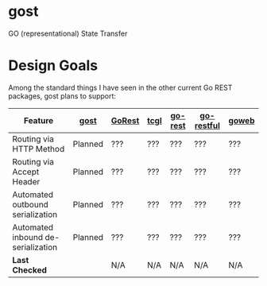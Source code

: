 gost
====

GO (representational) State Transfer

Design Goals
============

Among the standard things I have seen in the other current Go REST
packages, gost plans to support:

| Feature | [gost](https://github.com/hrharkins/gost) | [GoRest](https://code.google.com/p/gorest/) | [tcgl](https://code.google.com/p/tcgl/) | [go-rest](https://github.com/ungerik/go-rest) | [go-restful](https://github.com/emicklei/go-restful) | [goweb](https://github.com/stretchrcom/goweb) |
| --- | --- | --- | --- | --- | --- | --- |
| Routing via HTTP Method | Planned | ??? | ??? | ??? | ??? | ??? 
| Routing via Accept Header | Planned | ??? | ??? | ??? | ??? | ??? 
| Automated outbound serialization | Planned | ??? | ??? | ??? | ??? | ??? 
| Automated inbound de-serialization | Planned | ??? | ??? | ??? | ??? | ??? 
| **Last Checked** | | N/A | N/A | N/A | N/A | N/A |
